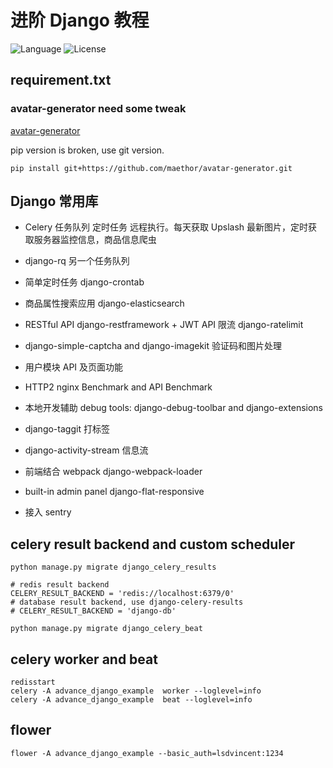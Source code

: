 # 进阶 Django 教程
![Language](https://img.shields.io/badge/language-Python-blue.svg?style=flat-square) ![License](https://img.shields.io/badge/license-MIT-blue.svg?style=flat-square)


## requirement.txt

### avatar-generator need some tweak

[avatar-generator](https://github.com/maethor/avatar-generator)

pip version is broken, use git version.

```shell
pip install git+https://github.com/maethor/avatar-generator.git
```


## Django 常用库

* Celery 任务队列 定时任务 远程执行。每天获取 Upslash 最新图片，定时获取服务器监控信息，商品信息爬虫
* django-rq 另一个任务队列
* 简单定时任务 django-crontab
* 商品属性搜索应用 django-elasticsearch
* RESTful API django-restframework + JWT API 限流 django-ratelimit
* django-simple-captcha and django-imagekit 验证码和图片处理
* 用户模块 API 及页面功能
* HTTP2 nginx Benchmark and API Benchmark
* 本地开发辅助 debug tools: django-debug-toolbar and django-extensions
* django-taggit 打标签
* django-activity-stream 信息流
* 前端结合 webpack django-webpack-loader

* built-in admin panel django-flat-responsive
* 接入 sentry


## celery result backend and custom scheduler
```
python manage.py migrate django_celery_results

# redis result backend
CELERY_RESULT_BACKEND = 'redis://localhost:6379/0'
# database result backend, use django-celery-results
# CELERY_RESULT_BACKEND = 'django-db'

python manage.py migrate django_celery_beat
```


## celery worker and beat
```
redisstart
celery -A advance_django_example  worker --loglevel=info
celery -A advance_django_example  beat --loglevel=info
```


## flower
```
flower -A advance_django_example --basic_auth=lsdvincent:1234
```


